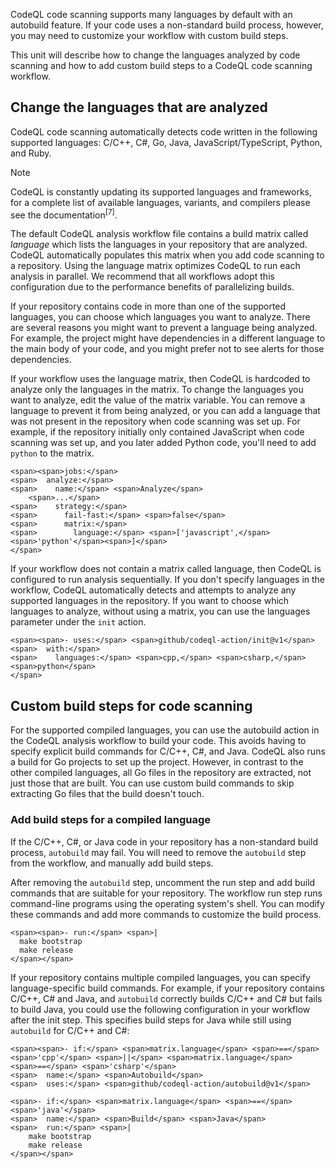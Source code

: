 CodeQL code scanning supports many languages by default with an autobuild feature. If your code uses a non-standard build process, however, you may need to customize your workflow with custom build steps.

This unit will describe how to change the languages analyzed by code scanning and how to add custom build steps to a CodeQL code scanning workflow.

## Change the languages that are analyzed

CodeQL code scanning automatically detects code written in the following supported languages: C/C++, C#, Go, Java, JavaScript/TypeScript, Python, and Ruby.

Note

CodeQL is constantly updating its supported languages and frameworks, for a complete list of available languages, variants, and compilers please see the documentation<sup>[7]</sup>.

The default CodeQL analysis workflow file contains a build matrix called _language_ which lists the languages in your repository that are analyzed. CodeQL automatically populates this matrix when you add code scanning to a repository. Using the language matrix optimizes CodeQL to run each analysis in parallel. We recommend that all workflows adopt this configuration due to the performance benefits of parallelizing builds.

If your repository contains code in more than one of the supported languages, you can choose which languages you want to analyze. There are several reasons you might want to prevent a language being analyzed. For example, the project might have dependencies in a different language to the main body of your code, and you might prefer not to see alerts for those dependencies.

If your workflow uses the language matrix, then CodeQL is hardcoded to analyze only the languages in the matrix. To change the languages you want to analyze, edit the value of the matrix variable. You can remove a language to prevent it from being analyzed, or you can add a language that was not present in the repository when code scanning was set up. For example, if the repository initially only contained JavaScript when code scanning was set up, and you later added Python code, you'll need to add `python` to the matrix.

```
<span><span>jobs:</span>
<span>  analyze:</span>
<span>    name:</span> <span>Analyze</span>
    <span>...</span>
<span>    strategy:</span>
<span>      fail-fast:</span> <span>false</span>
<span>      matrix:</span>
<span>        language:</span> <span>['javascript',</span> <span>'python'</span><span>]</span>
</span>
```

If your workflow does not contain a matrix called language, then CodeQL is configured to run analysis sequentially. If you don't specify languages in the workflow, CodeQL automatically detects and attempts to analyze any supported languages in the repository. If you want to choose which languages to analyze, without using a matrix, you can use the languages parameter under the `init` action.

```
<span><span>- uses:</span> <span>github/codeql-action/init@v1</span>
<span>  with:</span>
<span>    languages:</span> <span>cpp,</span> <span>csharp,</span> <span>python</span>
</span>
```

## Custom build steps for code scanning

For the supported compiled languages, you can use the autobuild action in the CodeQL analysis workflow to build your code. This avoids having to specify explicit build commands for C/C++, C#, and Java. CodeQL also runs a build for Go projects to set up the project. However, in contrast to the other compiled languages, all Go files in the repository are extracted, not just those that are built. You can use custom build commands to skip extracting Go files that the build doesn't touch.

### Add build steps for a compiled language

If the C/C++, C#, or Java code in your repository has a non-standard build process, `autobuild` may fail. You will need to remove the `autobuild` step from the workflow, and manually add build steps.

After removing the `autobuild` step, uncomment the run step and add build commands that are suitable for your repository. The workflow run step runs command-line programs using the operating system's shell. You can modify these commands and add more commands to customize the build process.

```
<span><span>- run:</span> <span>|
  make bootstrap
  make release
</span></span>
```

If your repository contains multiple compiled languages, you can specify language-specific build commands. For example, if your repository contains C/C++, C# and Java, and `autobuild` correctly builds C/C++ and C# but fails to build Java, you could use the following configuration in your workflow after the init step. This specifies build steps for Java while still using `autobuild` for C/C++ and C#:

```
<span><span>- if:</span> <span>matrix.language</span> <span>==</span> <span>'cpp'</span> <span>||</span> <span>matrix.language</span> <span>==</span> <span>'csharp'</span>
<span>  name:</span> <span>Autobuild</span>
<span>  uses:</span> <span>github/codeql-action/autobuild@v1</span>

<span>- if:</span> <span>matrix.language</span> <span>==</span> <span>'java'</span>
<span>  name:</span> <span>Build</span> <span>Java</span>
<span>  run:</span> <span>|
    make bootstrap
    make release
</span></span>
```